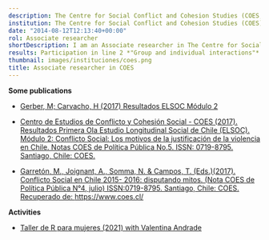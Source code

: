 ```yaml
---
description: The Centre for Social Conflict and Cohesion Studies (COES, CONICYT/FONDAP/15130009), based in Chile, is a multidisciplinary research project focused on topics related to the different facets of social coexistence and the multiple manifestations of social conflict in Chile, as well as its causes and cultural and historical context. COES is committed to significant progress in understanding these issues by following high standards of empirical research
institution: The Centre for Social Conflict and Cohesion Studies (COES).
date: "2014-08-12T12:13:40+00:00"
rol: Associate researcher
shortDescription: I am an Associate researcher in The Centre for Social Conflict and Cohesion Studies (COES, CONICYT/FONDAP/15130009), based in Chile, is a multidisciplinary research project focused on topics related to the different facets of social coexistence and the multiple manifestations of social conflict in Chile, as well as its causes and cultural and historical context. COES is committed to significant progress in understanding these issues by following high standards of empirical research.
results: Participation in line 2 *"Group and individual interactions"*
thumbnail: images/instituciones/coes.png
title: Associate researcher in COES
---
```


**Some publications**

- [Gerber, M; Carvacho, H (2017) Resultados ELSOC Módulo 2](https://coes.cl/integrantes/monica-gerber/)

- [Centro de Estudios de Conflicto y Cohesión Social - COES (2017). Resultados Primera Ola Estudio Longitudinal Social de Chile (ELSOC). Módulo 2: Conflicto Social: Los motivos de la justificación de la violencia en Chile. Notas COES de Política Pública No.5. ISSN: 0719-8795. Santiago, Chile: COES.](https://coes.cl/publicaciones/n5-elsoc-conflicto-social-2/)

- [Garretón, M., Joignant, A., Somma, N. & Campos, T. (Eds.)(2017). Conflicto Social en Chile 2015- 2016: disputando mitos. (Nota COES de Política Pública N°4, julio) ISSN:0719-8795. Santiago, Chile: COES. Recuperado de: https://www.coes.cl/ ](https://coes.cl/publicaciones/n4-conflicto-social-en-chile-2015-2016-disputando-mitos/)

**Activities**

- [Taller de R para mujeres (2021) with Valentina Andrade](https://taller-r-mujeres-coes.netlify.app/)